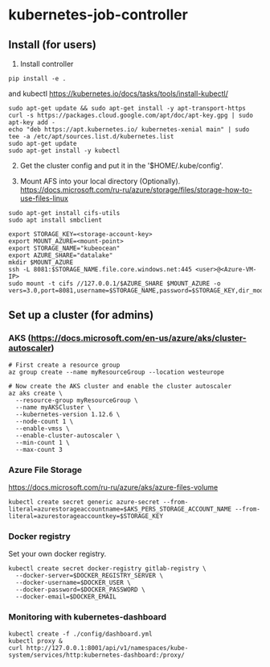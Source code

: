 # kubernetes-job-controller

## Install (for users)
1. Install controller 
```
pip install -e .
```
and kubectl https://kubernetes.io/docs/tasks/tools/install-kubectl/ 
```
sudo apt-get update && sudo apt-get install -y apt-transport-https
curl -s https://packages.cloud.google.com/apt/doc/apt-key.gpg | sudo apt-key add -
echo "deb https://apt.kubernetes.io/ kubernetes-xenial main" | sudo tee -a /etc/apt/sources.list.d/kubernetes.list
sudo apt-get update
sudo apt-get install -y kubectl
```

2. Get the cluster config and put it in the '$HOME/.kube/config'.

3. Mount AFS into your local directory (Optionally).
https://docs.microsoft.com/ru-ru/azure/storage/files/storage-how-to-use-files-linux
```
sudo apt-get install cifs-utils
sudo apt install smbclient

export STORAGE_KEY=<storage-account-key>
export MOUNT_AZURE=<mount-point>
export STORAGE_NAME="kubeocean"
export AZURE_SHARE="datalake"
mkdir $MOUNT_AZURE
ssh -L 8081:$STORAGE_NAME.file.core.windows.net:445 <user>@<Azure-VM-IP>
sudo mount -t cifs //127.0.0.1/$AZURE_SHARE $MOUNT_AZURE -o vers=3.0,port=8081,username=$STORAGE_NAME,password=$STORAGE_KEY,dir_mode=0777,file_mode=0777,serverino

```



## Set up a cluster (for admins)
### AKS (https://docs.microsoft.com/en-us/azure/aks/cluster-autoscaler)
```
# First create a resource group
az group create --name myResourceGroup --location westeurope

# Now create the AKS cluster and enable the cluster autoscaler
az aks create \
  --resource-group myResourceGroup \
  --name myAKSCluster \
  --kubernetes-version 1.12.6 \
  --node-count 1 \
  --enable-vmss \
  --enable-cluster-autoscaler \
  --min-count 1 \
  --max-count 3
```

### Azure File Storage
https://docs.microsoft.com/ru-ru/azure/aks/azure-files-volume
```
kubectl create secret generic azure-secret --from-literal=azurestorageaccountname=$AKS_PERS_STORAGE_ACCOUNT_NAME --from-literal=azurestorageaccountkey=$STORAGE_KEY
```


### Docker registry
Set your own docker registry.
```
kubectl create secret docker-registry gitlab-registry \
  --docker-server=$DOCKER_REGISTRY_SERVER \
  --docker-username=$DOCKER_USER \
  --docker-password=$DOCKER_PASSWORD \
  --docker-email=$DOCKER_EMAIL
   ```

### Monitoring with kubernetes-dashboard
```
kubectl create -f ./config/dashboard.yml
kubectl proxy &
curl http://127.0.0.1:8001/api/v1/namespaces/kube-system/services/http:kubernetes-dashboard:/proxy/
```
